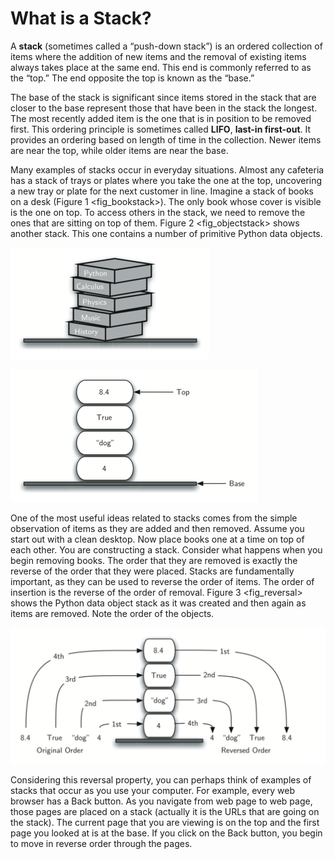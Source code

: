 What is a Stack?
================

A **stack** (sometimes called a “push-down stack”) is an ordered
collection of items where the addition of new items and the removal of
existing items always takes place at the same end. This end is commonly
referred to as the “top.” The end opposite the top is known as the
“base.”

The base of the stack is significant since items stored in the stack
that are closer to the base represent those that have been in the stack
the longest. The most recently added item is the one that is in position
to be removed first. This ordering principle is sometimes called
**LIFO**, **last-in first-out**. It provides an ordering based on length
of time in the collection. Newer items are near the top, while older
items are near the base.

Many examples of stacks occur in everyday situations. Almost any
cafeteria has a stack of trays or plates where you take the one at the
top, uncovering a new tray or plate for the next customer in line.
Imagine a stack of books on a desk (Figure 1 &lt;fig\_bookstack&gt;).
The only book whose cover is visible is the one on top. To access others
in the stack, we need to remove the ones that are sitting on top of
them. Figure 2 &lt;fig\_objectstack&gt; shows another stack. This one
contains a number of primitive Python data objects.

![Figure 1: A Stack of Books](Figures/bookstack2.png)

![Figure 2: A Stack of Primitive Python Objects](Figures/primitive.png)

One of the most useful ideas related to stacks comes from the simple
observation of items as they are added and then removed. Assume you
start out with a clean desktop. Now place books one at a time on top of
each other. You are constructing a stack. Consider what happens when you
begin removing books. The order that they are removed is exactly the
reverse of the order that they were placed. Stacks are fundamentally
important, as they can be used to reverse the order of items. The order
of insertion is the reverse of the order of removal.
Figure 3 &lt;fig\_reversal&gt; shows the Python data object stack as it
was created and then again as items are removed. Note the order of the
objects.

![Figure 3: The Reversal Property of Stacks](Figures/simplereversal.png)

Considering this reversal property, you can perhaps think of examples of
stacks that occur as you use your computer. For example, every web
browser has a Back button. As you navigate from web page to web page,
those pages are placed on a stack (actually it is the URLs that are
going on the stack). The current page that you are viewing is on the top
and the first page you looked at is at the base. If you click on the
Back button, you begin to move in reverse order through the pages.
